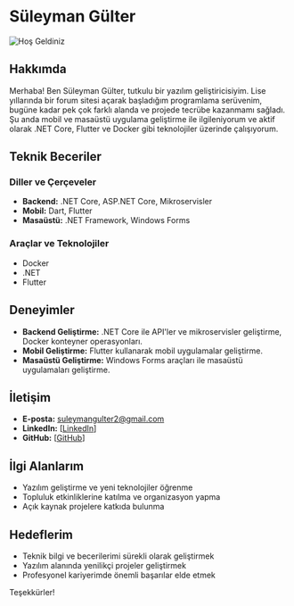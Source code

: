 # Süleyman Gülter

![Hoş Geldiniz](https://media.giphy.com/media/mpnijcWZLhDy5PMRjs/giphy.gif)

## Hakkımda
Merhaba! Ben Süleyman Gülter, tutkulu bir yazılım geliştiricisiyim. Lise yıllarında bir forum sitesi açarak başladığım programlama serüvenim, bugüne kadar pek çok farklı alanda ve projede tecrübe kazanmamı sağladı. Şu anda mobil ve masaüstü uygulama geliştirme ile ilgileniyorum ve aktif olarak .NET Core, Flutter ve Docker gibi teknolojiler üzerinde çalışıyorum.

## Teknik Beceriler

### Diller ve Çerçeveler
- **Backend:** .NET Core, ASP.NET Core, Mikroservisler
- **Mobil:** Dart, Flutter
- **Masaüstü:** .NET Framework, Windows Forms

### Araçlar ve Teknolojiler
- Docker
- .NET
- Flutter

## Deneyimler
- **Backend Geliştirme:** .NET Core ile API'ler ve mikroservisler geliştirme, Docker konteyner operasyonları.
- **Mobil Geliştirme:** Flutter kullanarak mobil uygulamalar geliştirme.
- **Masaüstü Geliştirme:** Windows Forms araçları ile masaüstü uygulamaları geliştirme.

## İletişim
- **E-posta:** suleymangulter2@gmail.com
- **LinkedIn:** [[LinkedIn](https://www.linkedin.com/in/suleymanngulter/)]
- **GitHub:** [[GitHub](https://github.com/suleymanngulter)]

## İlgi Alanlarım
- Yazılım geliştirme ve yeni teknolojiler öğrenme
- Topluluk etkinliklerine katılma ve organizasyon yapma
- Açık kaynak projelere katkıda bulunma

## Hedeflerim
- Teknik bilgi ve becerilerimi sürekli olarak geliştirmek
- Yazılım alanında yenilikçi projeler geliştirmek
- Profesyonel kariyerimde önemli başarılar elde etmek

Teşekkürler!
